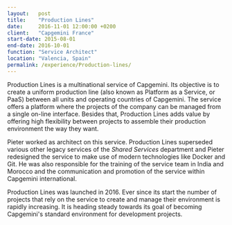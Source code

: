 ```yaml
---
layout:   post
title:    "Production Lines"
date:     2016-11-01 12:00:00 +0200
client:   "Capgemini France"
start-date: 2015-08-01
end-date: 2016-10-01
function: "Service Architect"
location: "Valencia, Spain"
permalink: /experience/Production-lines/
---
```

Production Lines is a multinational service of Capgemini. Its objective is to create a uniform production line (also known as Platform as a Service, or PaaS) between all units and operating countries of Capgemini. The service offers a platform where the projects of the company can be managed from a single on-line interface. Besides that, Production Lines adds value by offering high flexibility between projects to assemble their production environment the way they want.

Pieter worked as architect on this service. Production Lines superseded various other legacy services of the *Shared Services* department and Pieter redesigned the service to make use of modern technologies like Docker and Git. He was also responsible for the training of the service team in India and Morocco and the communication and promotion of the service within Capgemini international.

Production Lines was launched in 2016. Ever since its start the number of projects that rely on the service to create and manage their environment is rapidly increasing. It is heading steady towards its goal of becoming Capgemini's standard environment for development projects.
